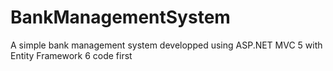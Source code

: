 # BankManagementSystem
A simple bank management system developped using ASP.NET MVC 5 with Entity Framework 6 code first
